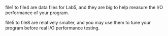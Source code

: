 file1 to file4 are data files for Lab5, and they are big to help measure the I/O performance of your program.

file5 to file8 are relatively smaller, and you may use them to tune your program before real I/O performance testing. 
